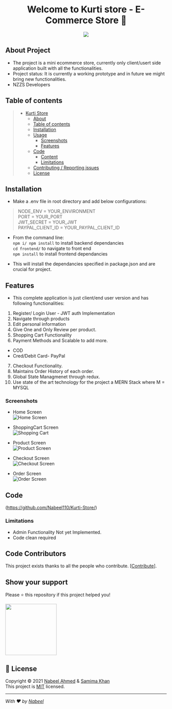 <h1 align="center">Welcome to Kurti store - E-Commerce Store 👋</h1>
<p align="center">
  <img src="https://github.com/Nabeel110/Kurti-Store/blob/master/Images/Logo.JPG" />
</p>

## About Project

* The project is a mini ecommerce store, currently only client/usert side application built with all the functionalities.
* Project status: It is currently a working prototype and in future we might bring new functionalities.
* NZZS Developers

## Table of contents

> * [Kurti Store](https://github.com/Nabeel110/Kurti-Store)
>   * [About](#about--synopsis)
>   * [Table of contents](#table-of-contents)
>   * [Installation](#installation)
>   * [Usage](#usage)
>     * [Screenshots](#screenshots)
>     * [Features](#features)
>   * [Code](#code)
>     * [Content](#content)
>     * [Limitations](#limitations)
>   * [Contributing / Reporting issues](#contributing--reporting-issues)
>   * [License](#license)

## Installation
- Make a .env file in root directory and add below configurations:
> NODE_ENV = YOUR_ENVIRONMENT </br>
> PORT = YOUR_PORT </br>
> JWT_SECRET = YOUR_JWT </br>
> PAYPAL_CLIENT_ID = YOUR_PAYPAL_CLIENT_ID </br>

* From the command line: </br>
`npm i/ npm install` to install backend dependancies </br>
 `cd frontend/` to navigate to front end </br>
 `npm install` to install frontend dependancies </br>
 - This will install the dependancies specified in package.json and are crucial for project. 
 
## Features
- This complete application is just client/end user version and has following functionalities:</br>
1. Register/ Login User - JWT auth Implementation
2. Navigate through products
3. Edit personal information
4. Give One and Only Review per product.
5. Shopping Cart Functionality
6. Payment Methods and Scalable to add more.
 - COD
 - Cred/Debit Card- PayPal
7. Checkout Functionality.
8. Maintains Order History of each order.
9. Global State Managmenet through redux.
10. Use state of the art technology for the project a MERN Stack where M = MYSQL 

### Screenshots

- Home Screen</br>
![Home Screen](https://github.com/Nabeel110/Kurti-Store/blob/master/Images/HomeScreen.JPG) </br>

- ShoppingCart Screen</br>
![Shopping Cart](https://github.com/Nabeel110/Kurti-Store/blob/master/Images/ShoppingCartScreen.JPG) </br>

- Product Screen</br>
![Product Screen](https://github.com/Nabeel110/Kurti-Store/blob/master/Images/ProductScreen.JPG) </br>

- Checkout Screen</br>
![Checkout Screen](https://github.com/Nabeel110/Kurti-Store/blob/master/Images/CheckoutScreen.JPG) </br>

- Order Screen</br>
![Order Screen](https://github.com/Nabeel110/Kurti-Store/blob/master/Images/OrderScreen.JPG) </br>

## Code

(https://github.com/Nabeel110/Kurti-Store/)

### Limitations

- Admin Functionality Not yet Implemented.
- Code clean required


## Code Contributors

This project exists thanks to all the people who contribute. [[Contribute](CONTRIBUTING.md)].

## Show your support

Please ⭐️ this repository if this project helped you!

<a href="https://www.patreon.com/NabeelAhmed">
  <img src="https://c5.patreon.com/external/logo/become_a_patron_button@2x.png" width="160">
</a>

## 📝 License

Copyright © 2021 [Nabeel Ahmed](https://github.com/Nabeel110) & [Samima Khan](https://pk.linkedin.com/in/samima-khan)<br />
This project is [MIT](https://github.com/Nabeel110/blob/master/LICENSE) licensed.

---

_With ❤️ by [Nabeel](https://github.com/Nabeel110)_

